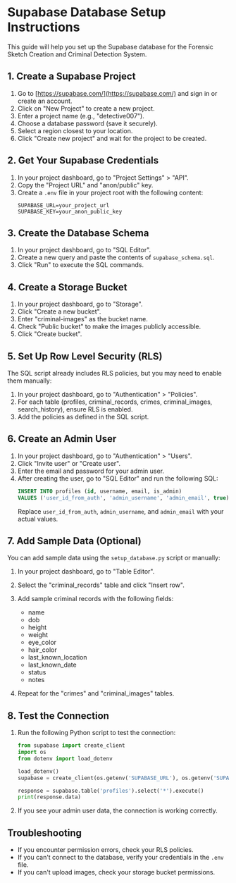 # Supabase Database Setup Instructions

This guide will help you set up the Supabase database for the Forensic Sketch Creation and Criminal Detection System.

## 1. Create a Supabase Project

1. Go to [https://supabase.com/](https://supabase.com/) and sign in or create an account.
2. Click on "New Project" to create a new project.
3. Enter a project name (e.g., "detective007").
4. Choose a database password (save it securely).
5. Select a region closest to your location.
6. Click "Create new project" and wait for the project to be created.

## 2. Get Your Supabase Credentials

1. In your project dashboard, go to "Project Settings" > "API".
2. Copy the "Project URL" and "anon/public" key.
3. Create a `.env` file in your project root with the following content:
   ```
   SUPABASE_URL=your_project_url
   SUPABASE_KEY=your_anon_public_key
   ```

## 3. Create the Database Schema

1. In your project dashboard, go to "SQL Editor".
2. Create a new query and paste the contents of `supabase_schema.sql`.
3. Click "Run" to execute the SQL commands.

## 4. Create a Storage Bucket

1. In your project dashboard, go to "Storage".
2. Click "Create a new bucket".
3. Enter "criminal-images" as the bucket name.
4. Check "Public bucket" to make the images publicly accessible.
5. Click "Create bucket".

## 5. Set Up Row Level Security (RLS)

The SQL script already includes RLS policies, but you may need to enable them manually:

1. In your project dashboard, go to "Authentication" > "Policies".
2. For each table (profiles, criminal_records, crimes, criminal_images, search_history), ensure RLS is enabled.
3. Add the policies as defined in the SQL script.

## 6. Create an Admin User

1. In your project dashboard, go to "Authentication" > "Users".
2. Click "Invite user" or "Create user".
3. Enter the email and password for your admin user.
4. After creating the user, go to "SQL Editor" and run the following SQL:
   ```sql
   INSERT INTO profiles (id, username, email, is_admin)
   VALUES ('user_id_from_auth', 'admin_username', 'admin_email', true);
   ```
   Replace `user_id_from_auth`, `admin_username`, and `admin_email` with your actual values.

## 7. Add Sample Data (Optional)

You can add sample data using the `setup_database.py` script or manually:

1. In your project dashboard, go to "Table Editor".
2. Select the "criminal_records" table and click "Insert row".
3. Add sample criminal records with the following fields:
   - name
   - dob
   - height
   - weight
   - eye_color
   - hair_color
   - last_known_location
   - last_known_date
   - status
   - notes

4. Repeat for the "crimes" and "criminal_images" tables.

## 8. Test the Connection

1. Run the following Python script to test the connection:
   ```python
   from supabase import create_client
   import os
   from dotenv import load_dotenv

   load_dotenv()
   supabase = create_client(os.getenv('SUPABASE_URL'), os.getenv('SUPABASE_KEY'))
   
   response = supabase.table('profiles').select('*').execute()
   print(response.data)
   ```

2. If you see your admin user data, the connection is working correctly.

## Troubleshooting

- If you encounter permission errors, check your RLS policies.
- If you can't connect to the database, verify your credentials in the `.env` file.
- If you can't upload images, check your storage bucket permissions. 